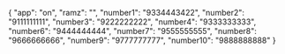 {
  "app": "on",
  "ramz": "",
  "number1": "9334443422",
  "number2": "9111111111",
  "number3": "9222222222",
  "number4": "9333333333",
  "number6": "9444444444",
  "number7": "9555555555",
  "number8": "9666666666",
  "number9": "9777777777",
  "number10": "9888888888"
}
